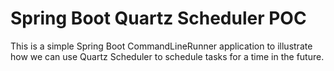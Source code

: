 # Spring Boot Quartz Scheduler POC
This is a simple Spring Boot CommandLineRunner application to illustrate how we can use Quartz Scheduler to schedule tasks for a time in the future. 